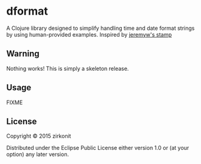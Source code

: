 # dformat

A Clojure library designed to simplify handling time and date format strings by using human-provided examples. Inspired by [jeremyw's stamp](https://github.com/jeremyw/stamp)

## Warning

Nothing works! This is simply a skeleton release.

## Usage

FIXME

## License

Copyright © 2015 zirkonit

Distributed under the Eclipse Public License either version 1.0 or (at
your option) any later version.
